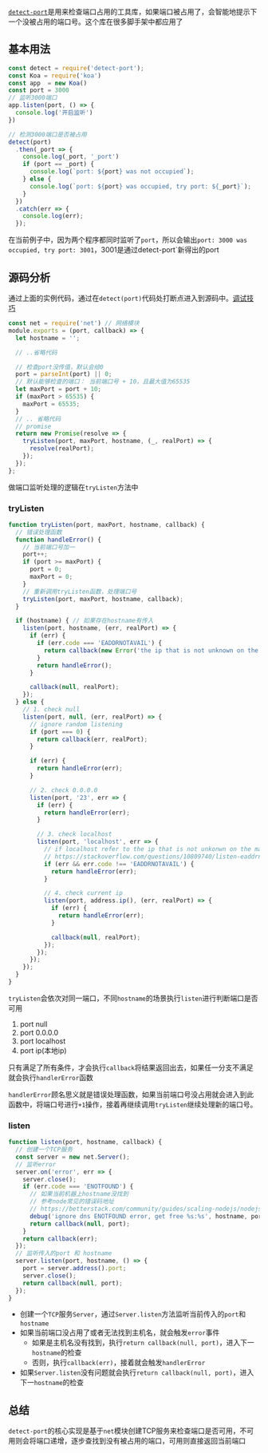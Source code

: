 [`detect-port`](https://www.npmjs.com/package/detect-port)是用来检查端口占用的工具库，如果端口被占用了，会智能地提示下一个没被占用的端口号。这个库在很多脚手架中都应用了

## 基本用法
```js
const detect = require('detect-port');
const Koa = require('koa')
const app  = new Koa()
const port = 3000
// 监听3000端口
app.listen(port, () => {
  console.log('开启监听')
})

// 检测3000端口是否被占用
detect(port)
  .then(_port => {
    console.log(_port, '_port')
    if (port == _port) {
      console.log(`port: ${port} was not occupied`);
    } else {
      console.log(`port: ${port} was occupied, try port: ${_port}`);
    }
  })
  .catch(err => {
    console.log(err);
  });
```
在当前例子中，因为两个程序都同时监听了`port`，所以会输出`port: 3000 was occupied, try port: 3001`，3001是通过detect-port`新得出的port

## 源码分析
通过上面的实例代码，通过在`detect(port)`代码处打断点进入到源码中。[调试技巧](https://juejin.cn/post/7035954397012033566)
```js
const net = require('net') // 网络模块
module.exports = (port, callback) => {
  let hostname = '';

  // ..省略代码

  // 检查port没传值，默认会给0
  port = parseInt(port) || 0;
  // 默认能够检查的端口： 当前端口号 + 10，且最大值为65535
  let maxPort = port + 10;
  if (maxPort > 65535) {
    maxPort = 65535;
  }
  // .. 省略代码
  // promise
  return new Promise(resolve => {
    tryListen(port, maxPort, hostname, (_, realPort) => {
      resolve(realPort);
    });
  });
};
```
做端口监听处理的逻辑在`tryListen`方法中
### tryListen
```js
function tryListen(port, maxPort, hostname, callback) {
  // 错误处理函数
  function handleError() {
    // 当前端口号加一
    port++;
    if (port >= maxPort) {
      port = 0;
      maxPort = 0;
    }
    // 重新调用tryListen函数，处理端口号
    tryListen(port, maxPort, hostname, callback);
  }

  if (hostname) { // 如果存在hostname有传入
    listen(port, hostname, (err, realPort) => {
      if (err) {
        if (err.code === 'EADDRNOTAVAIL') {
          return callback(new Error('the ip that is not unknown on the machine'));
        }
        return handleError();
      }

      callback(null, realPort);
    });
  } else {
    // 1. check null
    listen(port, null, (err, realPort) => {
      // ignore random listening
      if (port === 0) {
        return callback(err, realPort);
      }

      if (err) {
        return handleError(err);
      }

      // 2. check 0.0.0.0
      listen(port, '23', err => {
        if (err) {
          return handleError(err);
        }

        // 3. check localhost
        listen(port, 'localhost', err => {
          // if localhost refer to the ip that is not unkonwn on the machine, you will see the error EADDRNOTAVAIL
          // https://stackoverflow.com/questions/10809740/listen-eaddrnotavail-error-in-node-js
          if (err && err.code !== 'EADDRNOTAVAIL') {
            return handleError(err);
          }

          // 4. check current ip
          listen(port, address.ip(), (err, realPort) => {
            if (err) {
              return handleError(err);
            }

            callback(null, realPort);
          });
        });
      });
    });
  }
}
```
`tryListen`会依次对同一端口，不同`hostname`的场景执行`listen`进行判断端口是否可用
1. port null
2. port 0.0.0.0
3. port localhost
4. port ip(本地ip)

只有满足了所有条件，才会执行`callback`将结果返回出去，如果任一分支不满足就会执行`handlerError`函数

`handlerError`顾名思义就是错误处理函数，如果当前端口号没占用就会进入到此函数中，将端口号进行`+1`操作，接着再继续调用`tryListen`继续处理新的端口号。

### listen
```js
function listen(port, hostname, callback) {
  // 创建一个TCP服务
  const server = new net.Server();
  // 监听error
  server.on('error', err => {
    server.close();
    if (err.code === 'ENOTFOUND') { 
      // 如果当前机器上hostname没找到
      // 参考node常见的错误码地址
      // https://betterstack.com/community/guides/scaling-nodejs/nodejs-errors/
      debug('ignore dns ENOTFOUND error, get free %s:%s', hostname, port);
      return callback(null, port);
    }
    return callback(err);
  });
  // 监听传入的port 和 hostname
  server.listen(port, hostname, () => {
    port = server.address().port;
    server.close();
    return callback(null, port);
  });
}
```
- 创建一个`TCP`服务`Server`，通过`Server.listen`方法监听当前传入的`port`和`hostname`
- 如果当前端口没占用了或者无法找到主机名，就会触发`error`事件
  - 如果是主机名没有找到，执行`return callback(null, port)`，进入下一`hostname`的检查
  - 否则，执行`callback(err)`，接着就会触发`handlerError`
- 如果`Server.listen`没有问题就会执行`return callback(null, port)`，进入下一`hostname`的检查


## 总结
`detect-port`的核心实现是基于`net`模块创建TCP服务来检查端口是否可用，不可用则会将端口递增，逐步查找到没有被占用的端口，可用则直接返回当前端口